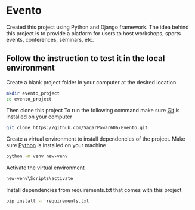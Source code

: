 # Evento
Created this project using Python and Django framework. The idea behind this project is to provide a platform for users 
to host workshops, sports events, conferences, seminars, etc.

## Follow the instruction to test it in the local environment

Create a blank project folder in your computer at the desired location
```bash
mkdir evento_project
cd evento_project
```
Then clone this project
To run the following command make sure [Git](https://git-scm.com/downloads) is installed on your computer
```bash
git clone https://github.com/SagarPawar606/Evento.git
```

Create a virtual environment to install dependencies of the project.
Make sure [Python](https://www.python.org/) is installed on your machine
```bash
python -m venv new-venv
```
Activate the virtual environment
```bash
new-venv\Scripts\activate
```
Install dependencies from requirements.txt that comes with this project
```bash
pip install -r requirements.txt
```
